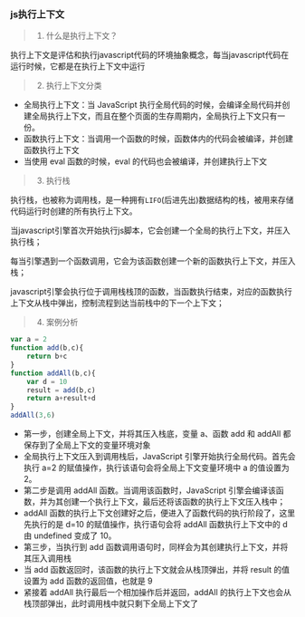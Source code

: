### js执行上下文

> 1. 什么是执行上下文？

执行上下文是评估和执行javascript代码的环境抽象概念，每当javascript代码在运行时候，它都是在执行上下文中运行

> 2. 执行上下文分类

- 全局执行上下文：当 JavaScript 执行全局代码的时候，会编译全局代码并创建全局执行上下文，而且在整个页面的生存周期内，全局执行上下文只有一份。
- 函数执行上下文：当调用一个函数的时候，函数体内的代码会被编译，并创建函数执行上下文
- 当使用 eval 函数的时候，eval 的代码也会被编译，并创建执行上下文

> 3. 执行栈

执行栈，也被称为调用栈，是一种拥有`LIFO`(后进先出)数据结构的栈，被用来存储代码运行时创建的所有执行上下文。

当javascript引擎首次开始执行js脚本，它会创建一个全局的执行上下文，并压入执行栈；

每当引擎遇到一个函数调用，它会为该函数创建一个新的函数执行上下文，并压入栈；

javascript引擎会执行位于调用栈栈顶的函数，当函数执行结束，对应的函数执行上下文从栈中弹出，控制流程到达当前栈中的下一个上下文；

> 4. 案例分析

```js
var a = 2 
function add(b,c){ 
    return b+c 
} 
function addAll(b,c){ 
    var d = 10 
    result = add(b,c) 
    return a+result+d
} 
addAll(3,6)
```

- 第一步，创建全局上下文，并将其压入栈底，变量 a、函数 add 和 addAll 都保存到了全局上下文的变量环境对象
- 全局执行上下文压入到调用栈后，JavaScript 引擎开始执行全局代码。首先会执行 a=2 的赋值操作，执行该语句会将全局上下文变量环境中 a 的值设置为 2。
- 第二步是调用 addAll 函数。当调用该函数时，JavaScript 引擎会编译该函数，并为其创建一个执行上下文，最后还将该函数的执行上下文压入栈中；
- addAll 函数的执行上下文创建好之后，便进入了函数代码的执行阶段了，这里先执行的是 d=10 的赋值操作，执行语句会将 addAll 函数执行上下文中的 d 由 undefined 变成了 10。
- 第三步，当执行到 add 函数调用语句时，同样会为其创建执行上下文，并将其压入调用栈
- 当 add 函数返回时，该函数的执行上下文就会从栈顶弹出，并将 result 的值设置为 add 函数的返回值，也就是 9
- 紧接着 addAll 执行最后一个相加操作后并返回，addAll 的执行上下文也会从栈顶部弹出，此时调用栈中就只剩下全局上下文了